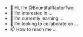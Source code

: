 - 👋 Hi, I’m @BountifulRaptorTwo
- 👀 I’m interested in ...
- 🌱 I’m currently learning ...
- 💞️ I’m looking to collaborate on ...
- 📫 How to reach me ...

<!---
BountifulRaptorTwo/BountifulRaptorTwo is a ✨ special ✨ repository because its `README.md` (this file) appears on your GitHub profile.
You can click the Preview link to take a look at your changes.
--->
